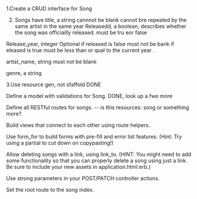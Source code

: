 1.Create a CRUD interface for Song 

2. Songs have title, a string
	cannnot be blank 
	cannot bre repeated by the same artist in the same year 
  Releasedd, a boolean, describes whether the song was officiailly released. 
  	must be tru eor false 

  Release_year, integer
  Optional if released is false 
  must not be bank if eleased is true 
  must be less than or qual to the current year .

  artist_name, string 
  	must not be blank 

  genre, a string


  3.Use resource gen, not sfaffold DONE


  Define a model with validations for Song. DONE, look up a fwe more 

Define all RESTful routes for songs. -- is this resources: song or something more? 

Build views that connect to each other using route helpers.

Use form_for to build forms with pre-fill and error list features. (Hint: Try using a partial to cut down on copypasting!)

Allow deleting songs with a link, using link_to. (HINT: You might need to add some functionality so that you can properly delete a song using just a link. Be sure to include your new assets in application.html.erb.)

Use strong parameters in your POST/PATCH controller actions.

Set the root route to the song index.